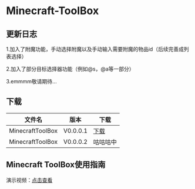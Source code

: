 # Minecraft-ToolBox
## 更新日志
1.加入了附魔功能，手动选择附魔以及手动输入需要附魔的物品id（后续完善成列表选择）

2.加入了部分目标选择器功能（例如@s，@a等一部分）

3.emmmm敬请期待...

## 下载
|文件名|版本|下载|
|----|----|----|
|MinecraftToolBox|V0.0.0.1|[下载](https://github.com/sunmoonsakura/Minecraft-ToolBox/releases/download/MinecraftToolBox/MinecraftToolBox.zip)|
|MinecraftToolBox|V0.0.0.2|咕咕咕中|
## Minecraft ToolBox使用指南
演示视频：[点击查看](https://www.bilibili.com/video/BV17e4y1Z77b/?share_source=copy_web&vd_source=97d620e39cec9913df802fca86e64f11)
